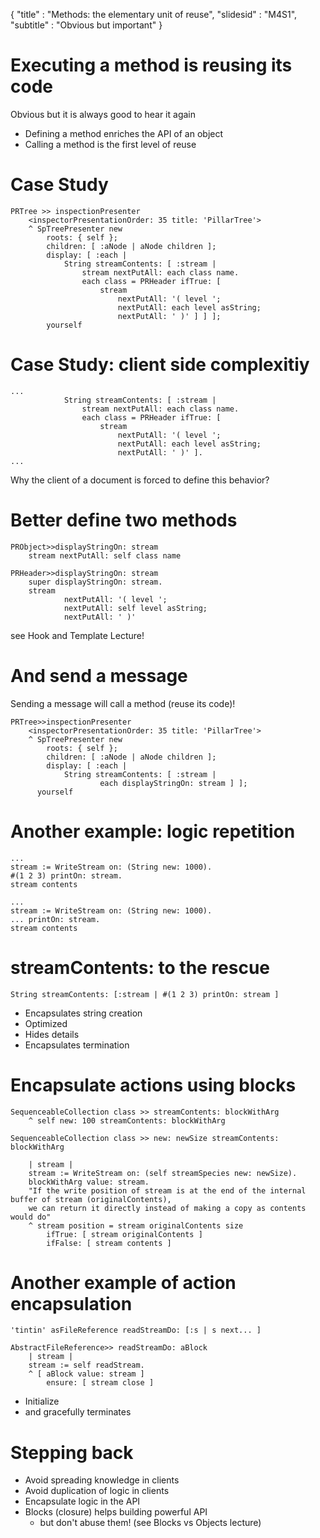{ 
"title" : "Methods: the elementary unit of reuse", 
"slidesid" : "M4S1", 
"subtitle" : "Obvious but important" 
} 
 
 
# Executing a method is reusing its code 
Obvious but it is always good to hear it again 
- Defining a method enriches the API of an object 
- Calling a method is the first level of reuse 
 
# Case Study 
 
``` 
PRTree >> inspectionPresenter
    <inspectorPresentationOrder: 35 title: 'PillarTree'>
    ^ SpTreePresenter new
        roots: { self };
        children: [ :aNode | aNode children ];
        display: [ :each |
            String streamContents: [ :stream |
                stream nextPutAll: each class name.
                each class = PRHeader ifTrue: [
                    stream
                        nextPutAll: '( level ';
                        nextPutAll: each level asString;
                        nextPutAll: ' )' ] ] ];
        yourself 
``` 
 
# Case Study: client side complexitiy 
 
``` 
...
            String streamContents: [ :stream |
                stream nextPutAll: each class name.
                each class = PRHeader ifTrue: [
                    stream
                        nextPutAll: '( level ';
                        nextPutAll: each level asString;
                        nextPutAll: ' )' ].
... 
``` 
Why the client of a document is forced to define this behavior? 
# Better define two methods 
 
``` 
PRObject>>displayStringOn: stream
	stream nextPutAll: self class name 
``` 
 
``` 
PRHeader>>displayStringOn: stream
	super displayStringOn: stream.
    stream
            nextPutAll: '( level ';
            nextPutAll: self level asString;
            nextPutAll: ' )' 
``` 
see Hook and Template Lecture! 
# And send a message 
Sending a message will call a method \(reuse its code\)! 
``` 
PRTree>>inspectionPresenter
    <inspectorPresentationOrder: 35 title: 'PillarTree'>
    ^ SpTreePresenter new
        roots: { self };
        children: [ :aNode | aNode children ];
        display: [ :each |
            String streamContents: [ :stream |
                    each displayStringOn: stream ] ];
      yourself 
``` 
 
# Another example: logic repetition 
 
``` 
...
stream := WriteStream on: (String new: 1000).
#(1 2 3) printOn: stream.
stream contents 
``` 
 
``` 
...
stream := WriteStream on: (String new: 1000).
... printOn: stream.
stream contents 
``` 
 
# streamContents: to the rescue 
 
``` 
String streamContents: [:stream | #(1 2 3) printOn: stream ] 
``` 
- Encapsulates string creation 
- Optimized 
- Hides details 
- Encapsulates termination 
 
# Encapsulate actions using blocks 
 
``` 
SequenceableCollection class >> streamContents: blockWithArg
	^ self new: 100 streamContents: blockWithArg 
``` 
 
``` 
SequenceableCollection class >> new: newSize streamContents: blockWithArg

	| stream |
	stream := WriteStream on: (self streamSpecies new: newSize).
	blockWithArg value: stream.
	"If the write position of stream is at the end of the internal buffer of stream (originalContents),
	we can return it directly instead of making a copy as contents would do"
	^ stream position = stream originalContents size
		ifTrue: [ stream originalContents ]
		ifFalse: [ stream contents ] 
``` 
 
# Another example of action encapsulation 
 
``` 
'tintin' asFileReference readStreamDo: [:s | s next... ] 
``` 
 
``` 
AbstractFileReference>> readStreamDo: aBlock
	| stream |
	stream := self readStream.
	^ [ aBlock value: stream ]
		ensure: [ stream close ] 
``` 
- Initialize 
- and gracefully terminates 
 
# Stepping back 
- Avoid spreading knowledge in clients 
- Avoid duplication of logic in clients 
- Encapsulate logic in the API 
- Blocks \(closure\) helps building powerful API 
  - but don't abuse them! \(see Blocks vs Objects lecture\) 
